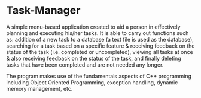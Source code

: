 # Task-Manager
A simple menu-based application created to aid a person in effectively planning and executing  his/her tasks.
It is able to carry out functions such as:
addition of a new task to a database (a text file is used as the database),
searching for a task based on a specific feature & receiving feedback on the status of the task (i.e. completed or uncompleted),
viewing all tasks at once & also receiving feedback on the status of the task,
and finally deleting tasks that have been completed and are not needed any longer.

The program makes use of the fundamentals aspects of C++ programming including Object Oriented Programming, exception handling, dynamic memory management, etc.
